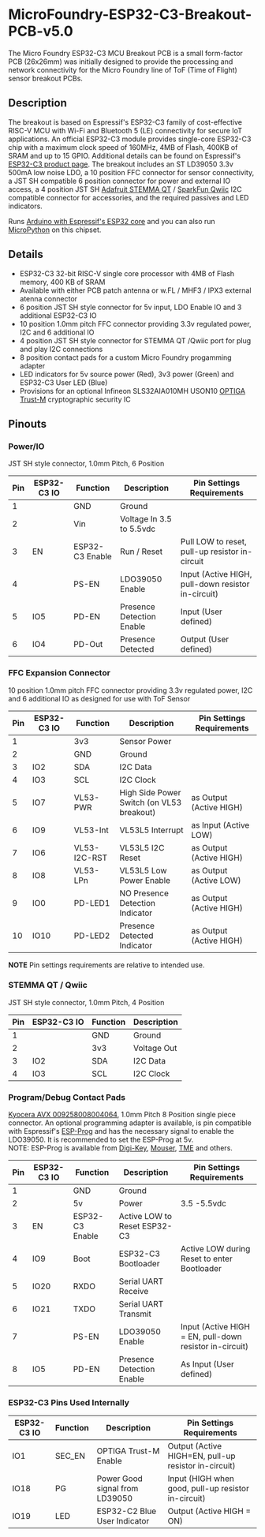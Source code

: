 # MicroFoundry-ESP32-C3-Breakout-PCB-v5.0
The Micro Foundry ESP32-C3 MCU Breakout PCB is a small form-factor PCB (26x26mm) was initially designed to provide the processing and network connectivity for the Micro Foundry line of ToF (Time of Flight) sensor breakout PCBs.

## Description
The breakout is based on Espressif's ESP32-C3 family of cost-effective RISC-V MCU with Wi-Fi and Bluetooth 5 (LE) connectivity for secure IoT applications. An official ESP32-C3 module provides single-core ESP32-C3 chip with a maximum clock speed of 160MHz, 4MB of Flash, 400KB of SRAM and up to 15 GPIO. Additional details can be found on Espressif's [ESP32-C3 product page](https://www.espressif.com/en/products/socs/esp32-c3). The breakout includes an ST LD39050 3.3v 500mA low noise LDO, a 10 position FFC connector for sensor connectivity, a JST SH compatible 6 position connector for power and external IO access, a 4 position JST SH [Adafruit STEMMA QT](https://learn.adafruit.com/introducing-adafruit-stemma-qt) / [SparkFun Qwiic](https://www.sparkfun.com/qwiic) I2C compatible connector for accessories, and the required passives and LED indicators.

Runs [Arduino with Espressif's ESP32 core](https://github.com/espressif/arduino-esp32) and you can also run [MicroPython](https://micropython.org/download/esp32c3-usb/) on this chipset.

## Details
- ESP32-C3 32-bit RISC-V single core processor with 4MB of Flash memory, 400 KB of SRAM
- Available with either PCB patch antenna or w.FL / MHF3 / IPX3 external atenna connector
- 6 position JST SH style connector for 5v input, LDO Enable IO and 3 additional ESP32-C3 IO
- 10 position 1.0mm pitch FFC connector providing 3.3v regulated power, I2C and 6 additional IO
- 4 position JST SH style connector for STEMMA QT /Qwiic port for plug and play I2C connections
- 8 position contact pads for a custom Micro Foundry progamming adapter
- LED indicators for 5v source power (Red), 3v3 power (Green) and ESP32-C3 User LED (Blue)
- Provisions for an optional Infineon SLS32AIA010MH USON10 [OPTIGA Trust-M](https://www.infineon.com/cms/en/product/security-smart-card-solutions/optiga-embedded-security-solutions/optiga-trust/optiga-trust-m-express/) cryptographic security IC

## Pinouts
### Power/IO
JST SH style connector, 1.0mm Pitch, 6 Position

| Pin | ESP32-C3 IO | Function | Description | Pin Settings Requirements |
| --- | ----------- | -------- | ----------- | -------------------------- |
| 1 |     | GND | Ground | |
| 2 |     | Vin | Voltage In 3.5 to 5.5vdc | |
| 3 | EN  | ESP32-C3 Enable | Run / Reset | Pull LOW to reset, pull-up resistor in-circuit |
| 4 |     | PS-EN | LDO39050 Enable | Input (Active HIGH, pull-down resistor in-circuit) |
| 5 | IO5 | PD-EN | Presence Detection Enable | Input (User defined) |
| 6 | IO4 | PD-Out | Presence Detected | Output (User defined) |

### FFC Expansion Connector
10 position 1.0mm pitch FFC connector providing 3.3v regulated power, I2C and 6 additional IO as designed for use with ToF Sensor

| Pin | ESP32-C3 IO | Function | Description | Pin Settings Requirements |
| --- | ----------- | -------- | ----------- | -------------------------- |
| 1   |      | 3v3 | Sensor Power |
| 2   |      | GND | Ground | |
| 3   | IO2  | SDA | I2C Data |
| 4   | IO3  | SCL | I2C Clock |
| 5   | IO7  | VL53-PWR | High Side Power Switch (on VL53 breakout) | as Output (Active HIGH) |
| 6   | IO9  | VL53-Int | VL53L5 Interrupt | as Input (Active LOW) |
| 7   | IO6  | VL53-I2C-RST | VL53L5 I2C Reset | as Output (Active HIGH) |
| 8   | IO8  | VL53-LPn | VL53L5 Low Power Enable |as Output (Active LOW) |
| 9   | IO0  | PD-LED1 | NO Presence Detection Indicator | as Output (Active HIGH) |
| 10  | IO10 | PD-LED2 | Presence Detected Indicator | as Output (Active HIGH) |

**NOTE** Pin settings requirements are relative to intended use. 

### STEMMA QT / Qwiic
JST SH style connector, 1.0mm Pitch, 4 Position

| Pin | ESP32-C3 IO | Function | Description |
| --- | ----------- | -------- | ----------- |
| 1 |  | GND | Ground |
| 2 |  | 3v3 | Voltage Out |
| 3 | IO2 | SDA | I2C Data |
| 4 | IO3 | SCL | I2C Clock |

### Program/Debug Contact Pads
[Kyocera AVX 009258008004064](http://datasheet.octopart.com/009258008004064-KYOCERA-AVX-datasheet-165279551.pdf), 1.0mm Pitch 8 Position single piece connector. An optional programming adapter is available, is pin compatible with Espressif's [ESP-Prog](https://docs.espressif.com/projects/espressif-esp-dev-kits/en/latest/other/esp-prog/user_guide.html) and has the necessary signal to enable the LDO39050. It is recommended to set the ESP-Prog at 5v.  
NOTE: ESP-Prog is available from [Digi-Key](https://www.digikey.com/en/products/detail/espressif-systems/ESP-PROG/10259352), [Mouser](https://www.mouser.com/ProductDetail/Espressif-Systems/ESP-PROG), [TME](https://www.tme.eu/de/en/details/esp-prog/programmers/espressif/esp-prog-with-lines/) and others.

| Pin | ESP32-C3 IO | Function | Description | Pin Settings Requirements |
| --- | ----------- | -------- | ----------- | -------------------------- |
| 1 |  | GND | Ground | |
| 2 |  | 5v | Power | 3.5 -5.5vdc |
| 3 | EN | ESP32-C3 Enable | Active LOW to Reset ESP32-C3 |
| 4 | IO9 | Boot | ESP32-C3 Bootloader | Active LOW during Reset to enter Bootloader |
| 5 | IO20 | RXDO | Serial UART Receive | |
| 6 | IO21 | TXDO | Serial UART Transmit | |
| 7 |  | PS-EN | LDO39050 Enable | Input (Active HIGH = EN, pull-down resistor in-circuit) |
| 8 | IO5 | PD-EN | Presence Detection Enable | As Input (User defined) |

### ESP32-C3 Pins Used Internally

| ESP32-C3 IO | Function | Description | Pin Settings Requirements |
| ----------- | -------- | ----------- | -------------------------- |
| IO1 | SEC_EN | OPTIGA Trust-M Enable | Output (Active HIGH=EN, pull-up resistor in-circuit) |
| IO18 | PG | Power Good signal from LD39050 | Input (HIGH when good, pull-up resistor in-circuit) |
| IO19 | LED | ESP32-C2 Blue User Indicator | Output (Active HIGH = ON) |

